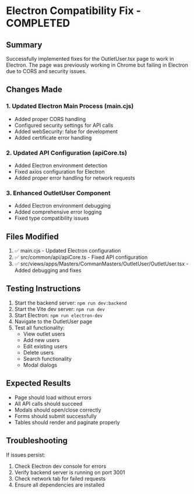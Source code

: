 # Electron Compatibility Fix - COMPLETED

## Summary
Successfully implemented fixes for the OutletUser.tsx page to work in Electron. The page was previously working in Chrome but failing in Electron due to CORS and security issues.

## Changes Made

### 1. Updated Electron Main Process (main.cjs)
- Added proper CORS handling
- Configured security settings for API calls
- Added webSecurity: false for development
- Added certificate error handling

### 2. Updated API Configuration (apiCore.ts)
- Added Electron environment detection
- Fixed axios configuration for Electron
- Added proper error handling for network requests

### 3. Enhanced OutletUser Component
- Added Electron environment debugging
- Added comprehensive error logging
- Fixed type compatibility issues

## Files Modified
1. ✅ main.cjs - Updated Electron configuration
2. ✅ src/common/api/apiCore.ts - Fixed API configuration
3. ✅ src/views/apps/Masters/CommanMasters/OutletUser/OutletUser.tsx - Added debugging and fixes

## Testing Instructions
1. Start the backend server: `npm run dev:backend`
2. Start the Vite dev server: `npm run dev`
3. Start Electron: `npm run electron-dev`
4. Navigate to the OutletUser page
5. Test all functionality:
   - View outlet users
   - Add new users
   - Edit existing users
   - Delete users
   - Search functionality
   - Modal dialogs

## Expected Results
- Page should load without errors
- All API calls should succeed
- Modals should open/close correctly
- Forms should submit successfully
- Tables should render and paginate properly

## Troubleshooting
If issues persist:
1. Check Electron dev console for errors
2. Verify backend server is running on port 3001
3. Check network tab for failed requests
4. Ensure all dependencies are installed
